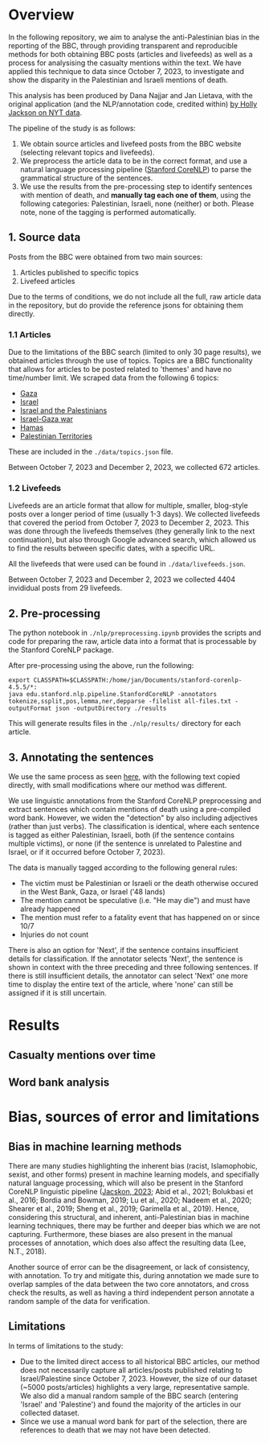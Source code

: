 # Overview

In the following repository, we aim to analyse the anti-Palestinian bias in the reporting of the BBC, through providing transparent and reproducible methods for both obtaining BBC posts (articles and livefeeds) as well as a process for analysising the casualty mentions within the text. We have applied this technique to data since October 7, 2023, to investigate and show the disparity in the Palestinian and Israeli mentions of death. 

This analysis has been produced by Dana Najjar and Jan Lietava, with the original application (and the NLP/annotation code, credited within) [by Holly Jackson on NYT data](https://github.com/hollyjackson/casualty_mentions_nyt).

The pipeline of the study is as follows:
1. We obtain source articles and livefeed posts from the BBC website (selecting relevant topics and livefeeds). 
2. We preprocess the article data to be in the correct format, and use a natural language processing pipeline ([Stanford CoreNLP](https://stanfordnlp.github.io/CoreNLP/)) to parse the grammatical structure of the sentences.
3. We use the results from the pre-processing step to identify sentences with mention of death, and **manually tag each one of them**, using the following categories: Palestinian, Israeli, none (neither) or both. Please note, none of the tagging is performed automatically.

## 1. Source data

Posts from the BBC were obtained from two main sources:
1. Articles published to specific topics
2. Livefeed articles

Due to the terms of conditions, we do not include all the full, raw article data in the repository, but do provide the reference jsons for obtaining them directly.

### 1.1 Articles
Due to the limitations of the BBC search (limited to only 30 page results), we obtained articles through the use of topics. Topics are a BBC functionality that allows for articles to be posted related to 'themes' and have no time/number limit. We scraped data from the following 6 topics: 
* [Gaza](https://www.bbc.com/news/topics/cgv64vq5z82t)
* [Israel](https://www.bbc.com/news/topics/c302m85q5ljt)
* [Israel and the Palestinians](https://www.bbc.com/news/topics/c207p54m4rqt)
* [Israel-Gaza war](https://www.bbc.com/news/topics/c2vdnvdg6xxt)
* [Hamas](https://www.bbc.com/news/topics/cnx753jen5zt)
* [Palestinian Territories](https://www.bbc.com/news/topics/cdl8n2eder8t)

These are included in the ```./data/topics.json``` file. 

Between October 7, 2023 and December 2, 2023, we collected 672 articles. 

### 1.2 Livefeeds
Livefeeds are an article format that allow for multiple, smaller, blog-style posts over a longer period of time (usually 1-3 days). We collected livefeeds that covered the period from October 7, 2023 to December 2, 2023. This was done through the livefeeds themselves (they generally link to the next continuation), but also through Google advanced search, which allowed us to find the results between specific dates, with a specific URL.

All the livefeeds that were used can be found in ```./data/livefeeds.json```. 

Between October 7, 2023 and December 2, 2023 we collected 4404 invididual posts from 29 livefeeds. 

## 2. Pre-processing

The python notebook in ```./nlp/preprocessing.ipynb``` provides the scripts and code for preparing the raw, article data into a format that is processable by the Stanford CoreNLP package. 

After pre-processing using the above, run the following:

```
export CLASSPATH=$CLASSPATH:/home/jan/Documents/stanford-corenlp-4.5.5/*:
java edu.stanford.nlp.pipeline.StanfordCoreNLP -annotators tokenize,ssplit,pos,lemma,ner,depparse -filelist all-files.txt -outputFormat json -outputDirectory ./results
```

This will generate results files in the ```./nlp/results/``` directory for each article. 

## 3. Annotating the sentences

We use the same process as seen [here](https://github.com/hollyjackson/casualty_mentions_nyt#3-automated-and-manual-tagging), with the following text copied directly, with small modifications where our method was different.

We use linguistic annotations from the Stanford CoreNLP preprocessing and extract sentences which contain mentions of death using a pre-compiled word bank. However, we widen the "detection" by also including adjectives (rather than just verbs). The classification is identical, where each sentence is tagged as either Palestinian, Israeli, both (if the sentence contains multiple victims), or none (if the sentence is unrelated to Palestine and Israel, or if it occurred before October 7, 2023). 

The data is manually tagged according to the following general rules:

* The victim must be Palestinian or Israeli or the death otherwise occured in the West Bank, Gaza, or Israel ('48 lands)
* The mention cannot be speculative (i.e. "He may die") and must have already happened
* The mention must refer to a fatality event that has happened on or since 10/7
* Injuries do not count
  
There is also an option for 'Next', if the sentence contains insufficient details for classification. If the annotator selects 'Next', the sentence is shown in context with the three preceding and three following sentences. If there is still insufficient details, the annotator can select 'Next' one more time to display the entire text of the article, where 'none' can still be assigned if it is still uncertain. 

# Results

## Casualty mentions over time

## Word bank analysis

# Bias, sources of error and limitations

## Bias in machine learning methods

There are many studies highlighting the inherent bias (racist, Islamophobic, sexist, and other forms) present in machine learning models, and specifially natural language processing, which will also be present in the Stanford CoreNLP linguistic pipeline ([Jacskon, 2023](https://github.com/hollyjackson/casualty_mentions_nyt); Abid et al., 2021; Bolukbasi et al., 2016; Bordia and Bowman, 2019; Lu et al., 2020; Nadeem et al., 2020; Shearer et al., 2019; Sheng et al., 2019; Garimella et al., 2019). Hence, considering this structural, and inherent, anti-Palestinian bias in machine learning techniques, there may be further and deeper bias which we are not capturing. Furthermore, these biases are also present in the manual processes of annotation, which does also affect the resulting data (Lee, N.T., 2018).

Another source of error can be the disagreement, or lack of consistency, with annotation. To try and mitigate this, during annotation we made sure to overlap samples of the data between the two core annotators, and cross check the results, as well as having a third independent person annotate a random sample of the data for verification. 

## Limitations

In terms of limitations to the study:
* Due to the limited direct access to all historical BBC articles, our method does not necessarily capture all articles/posts published relating to Israel/Palestine since October 7, 2023. However, the size of our dataset (~5000 posts/articles) highlights a very large, representative sample. We also did a manual random sample of the BBC search (entering 'Israel' and 'Palestine') and found the majority of the articles in our collected dataset.
* Since we use a manual word bank for part of the selection, there are references to death that we may not have been detected. 
